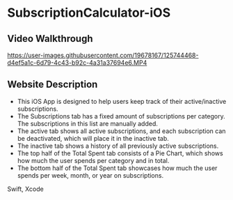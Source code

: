 # SubscriptionCalculator-iOS

## Video Walkthrough
https://user-images.githubusercontent.com/19678167/125744468-d4ef5a1c-6d79-4c43-b92c-4a31a37694e6.MP4

## Website Description
- This iOS App is designed to help users keep track of their active/inactive subscriptions.
- The Subscriptions tab has a fixed amount of subscriptions per category. The subscriptions in this list are manually added.
- The active tab shows all active subscriptions, and each subscription can be deactivated, which will place it in the inactive tab.
- The inactive tab shows a history of all previously active subscriptions.
- The top half of the Total Spent tab consists of a Pie Chart, which shows how much the user spends per category and in total.
- The bottom half of the Total Spent tab showcases how much the user spends per week, month, or year on subscriptions.


Swift, Xcode
